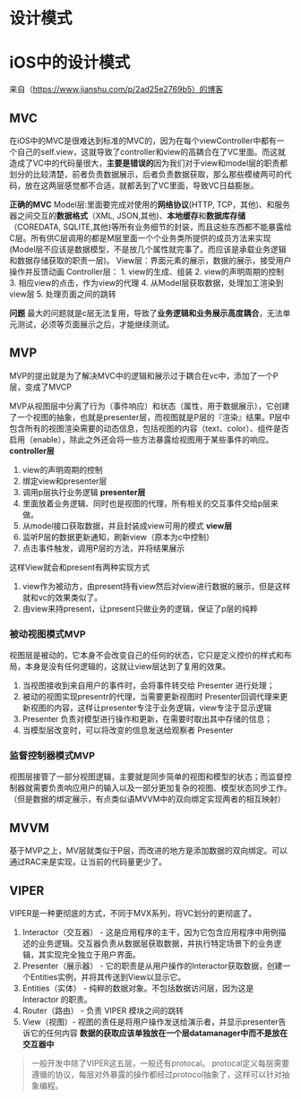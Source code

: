 # 设计模式


# iOS中的设计模式
来自（https://www.jianshu.com/p/2ad25e2769b5）的博客
## MVC
在iOS中的MVC是很难达到标准的MVC的，因为在每个viewController中都有一个自己的self.view，这就导致了controller和view的高耦合在了VC里面。而这就造成了VC中的代码量很大，**主要是错误的**因为我们对于view和model层的职责都划分的比较清楚，前者负责数据展示，后者负责数据获取，那么那些模棱两可的代码，放在这两层感觉都不合适，就都丢到了VC里面，导致VC日益膨胀。

**正确的MVC**
Model层:里面要完成对使用的**网络协议**(HTTP, TCP，其他)、和服务器之间交互的**数据格式**（XML, JSON,其他)、**本地缓存**和**数据库存储**（COREDATA, SQLITE,其他)等所有业务细节的封装，而且这些东西都不能暴露给C层。所有供C层调用的都是M层里面一个个业务类所提供的成员方法来实现(Model层不应该是数据模型，不是放几个属性就完事了。而应该是承载业务逻辑和数据存储获取的职责一层)。
View层：界面元素的展示，数据的展示，接受用户操作并反馈动画
Controller层：
    1. view的生成、组装
    2.  view的声明周期的控制
    3.  相应view的点击，作为view的代理
    4.  从Model层获取数据，处理加工渲染到view层 
    5.  处理页面之间的跳转 

**问题**
最大的问题就是c层无法复用，导致了**业务逻辑和业务展示高度耦合**，无法单元测试，必须等页面展示之后，才能继续测试。
## MVP
MVP的提出就是为了解决MVC中的逻辑和展示过于耦合在vc中，添加了一个P层，变成了MVCP

MVP从视图层中分离了行为（事件响应）和状态（属性，用于数据展示），它创建了一个视图的抽象，也就是presenter层，而视图就是P层的『渲染』结果。P层中包含所有的视图渲染需要的动态信息，包括视图的内容（text、color）、组件是否启用（enable），除此之外还会将一些方法暴露给视图用于某些事件的响应。
**controller层**
 1. view的声明周期的控制 
 2. 绑定view和presenter层
 3. 调用p层执行业务逻辑
**presenter层** 
 1. 里面放着业务逻辑、同时也是视图的代理，所有相关的交互事件交给p层来做。
 2. 从model接口获取数据，并且封装成view可用的模式
**view层** 
 1. 监听P层的数据更新通知，刷新view（原本为c中控制）
 2. 点击事件触发，调用P层的方法，并将结果展示 

这样View就会和present有两种实现方式
1. view作为被动方，由present持有view然后对view进行数据的展示，但是这样就和vc的效果类似了。
2. 由view来持present，让present只做业务的逻辑，保证了p层的纯粹

### 被动视图模式MVP
视图层是被动的，它本身不会改变自己的任何的状态，它只是定义控价的样式和布局，本身是没有任何逻辑的，这就让view层达到了复用的效果。
1. 当视图接收到来自用户的事件时，会将事件转交给 Presenter 进行处理；
2. 被动的视图实现presentr的代理，当需要更新视图时 Presenter回调代理来更新视图的内容，这样让presenter专注于业务逻辑，view专注于显示逻辑
3. Presenter 负责对模型进行操作和更新，在需要时取出其中存储的信息；
4. 当模型层改变时，可以将改变的信息发送给观察者 Presenter
### 监督控制器模式MVP
视图层接管了一部分视图逻辑，主要就是同步简单的视图和模型的状态；而监督控制器就需要负责响应用户的输入以及一部分更加复杂的视图、模型状态同步工作。（但是数据的绑定展示，有点类似语MVVM中的双向绑定实现两者的相互映射）
## MVVM
基于MVP之上，MV层就类似于P层，而改进的地方是添加数据的双向绑定。可以通过RAC来是实现，让当前的代码量更少了。

## VIPER
VIPER是一种更彻底的方式，不同于MVX系列，将VC划分的更彻底了。
1. Interactor（交互器） - 这是应用程序的主干，因为它包含应用程序中用例描述的业务逻辑。交互器负责从数据层获取数据，并执行特定场景下的业务逻辑，其实现完全独立于用户界面。
2. Presenter（展示器） - 它的职责是从用户操作的Interactor获取数据，创建一个Entities实例，并将其传送到View以显示它。
3. Entities（实体） - 纯粹的数据对象。不包括数据访问层，因为这是 Interactor 的职责。
4. Router（路由） - 负责 VIPER 模块之间的跳转
5. View（视图）- 视图的责任是将用户操作发送给演示者，并显示presenter告诉它的任何内容
**数据的获取应该单独放在一个层datamanager中而不是放在交互器中**

> 一般开发中除了VIPER这五层，一般还有protocal。
> protocal定义每层需要遵循的协议，每层对外暴露的操作都经过protocol抽象了，这样可以针对抽象编程。

